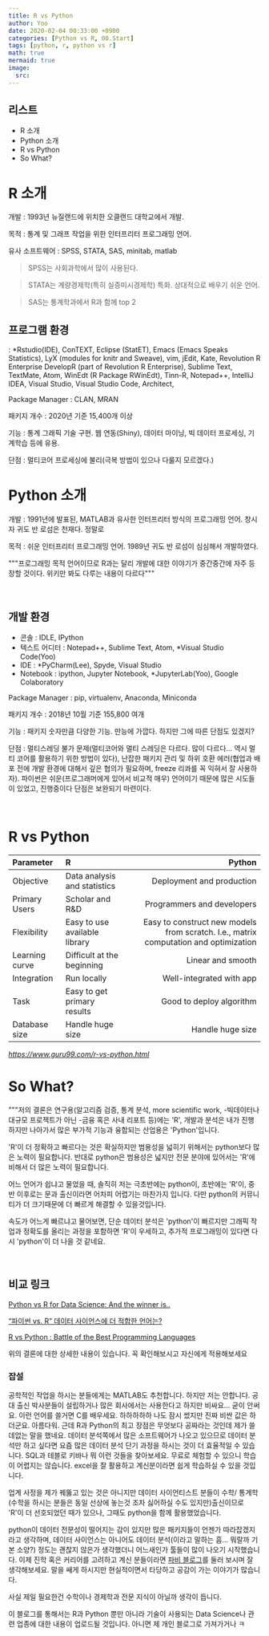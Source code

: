 ```yaml
---
title: R vs Python
author: Yoo
date: 2020-02-04 00:33:00 +0900
categories: [Python vs R, 00.Start]
tags: [python, r, python vs r]
math: true
mermaid: true
image:
  src: 
---
```


## 리스트

- R 소개
- Python 소개
- R vs Python
- So What?

# R 소개

개발
: 1993년 뉴질랜드에 위치한 오클랜드 대학교에서 개발.

목적
: 통계 및 그래프 작업을 위한 인터프리터 프로그래밍 언어.

유사 소프트웨어
: SPSS, STATA, SAS, minitab, matlab 
> SPSS는 사회과학에서 많이 사용된다. 

>STATA는 계량경제학(특히 실증미시경제학) 특화. 상대적으로 배우기 쉬운 언어. 

>SAS는 통계학과에서 R과 함께 top 2

## 프로그램 환경
: *Rstudio(IDE),
ConTEXT,
Eclipse (StatET),
Emacs (Emacs Speaks Statistics),
LyX (modules for knitr and Sweave),
vim,
jEdit,
Kate,
Revolution R Enterprise DevelopR (part of Revolution R Enterprise),
Sublime Text,
TextMate,
Atom,
WinEdt (R Package RWinEdt),
Tinn-R,
Notepad++,
IntelliJ IDEA,
Visual Studio,
Visual Studio Code,
Architect,

Package Manager
: CLAN, MRAN

패키지 개수
: 2020년 기준 15,400개 이상

기능
: 통계 그래픽 기술 구현. 웹 연동(Shiny), 데이터 마이닝, 빅 데이터 프로세싱, 기계학습 등에 유용.

단점
: 멀티코어 프로세싱에 불리(극복 방법이 있으나 다룰지 모르겠다.) 

# Python 소개

개발
: 1991년에 발표된, MATLAB과 유사한 인터프리터 방식의 프로그래밍 언어. 창시자 귀도 반 로섬은 천재다. 정말로

목적
: 쉬운 인터프리터 프로그래밍 언어.
 1989년 귀도 반 로섬이 심심해서 개발하였다. 
 
 """프로그래밍 목적 언어이므로 R과는 달리 개발에 대한 이야기가 중간중간에 자주 등장할 것이다. 위키만 봐도 다루는 내용이 다르다"""

 <br>

## 개발 환경
- 콘솔
: IDLE, IPython
- 텍스트 어디터
: Notepad++, Sublime Text, Atom, *Visual Studio Code(Yoo)
- IDE
: *PyCharm(Lee), Spyde, Visual Studio
- Notebook
: ipython, Jupyter Notebook, *JupyterLab(Yoo), Google Colaboratory

Package Manager
: pip, virtualenv, Anaconda, Miniconda

패키지 개수
: 2018년 10월 기준 155,800 여개

기능
: 패키지 숫자만큼 다양한 기능. 만능에 가깝다. 하지만 그에 따른 단점도 있겠지?

단점
: 멀티스레딩 불가 문제(멀티코어와 멀티 스레딩은 다르다. 많이 다르다... 역시 멀티 코어를 활용하기 위한 방법이 있다),
난잡한 패키지 관리 및 하위 호환 에러(협업과 배포 전에 개발 환경에 대해서 깊은 협의가 필요하며, freeze 리콰를 꼭 익혀서 잘 사용하자). 파이썬은 쉬운(프로그래머에게 있어서 비교적 매우) 언어이기 때문에 많은 시도들이 있었고, 진행중이다 단점은 보완되기 마련이다.

<br>

# R vs Python

| Parameter| R | Python |
|:---------|:-------------|------:|
| Objective| Data analysis and statistics     | Deployment and production |
| Primary Users| Scholar and R&D    | Programmers and developers      |
| Flexibility | Easy to use available library | Easy to construct new models from scratch. I.e., matrix computation and optimization   |
|Learning curve|Difficult at the beginning|Linear and smooth|
|Integration|Run locally|Well-integrated with app|
|Task|Easy to get primary results|Good to deploy algorithm|
|Database size|Handle huge size|Handle huge size|
_<https://www.guru99.com/r-vs-python.html>_

# So What?

"""저의 결론은 연구용(알고리즘 검증, 통계 분석, more scientific work, -빅데이터나 대규모 프로젝트가 아닌 -금융 혹은 사내 리포트 등)에는 'R', 개발과 분석은 내가 진행하지만 나아가서 많은 부가적 기능과 융합되는 산업용은 'Python'입니다. 

'R'이 더 정확하고 빠르다는 것은 확실하지만 범용성을 넓히기 위해서는 python보다 많은 노력이 필요합니다. 반대로 python은 범용성은 넓지만 전문 분야에 있어서는 'R'에 비해서 더 많은 노력이 필요합니다. 

어느 언어가 쉽냐고 물었을 때, 솔직히 저는 극초반에는 python이, 초반에는 'R'이, 중반 이후로는 문과 출신이라면 어차피 어렵기는 마찬가지 입니다. 다만 python의 커뮤니티가 더 크기때문에 더 빠르게 해결할 수 있을것입니다.

속도가 어느게 빠르냐고 물어보면, 단순 데이터 분석은 'python'이 빠르지만 그래픽 작업과 정확도를 올리는 과정을 포함하면 'R'이 우세하고, 추가적 프로그래밍이 있다면 다시 'python'이 더 나을 것 같네요.

<br>

## 비교 링크

[Python vs R for Data Science: And the winner is..](https://medium.com/@datadrivenscience/python-vs-r-for-data-science-and-the-winner-is-3ebb1a968197"링크")

[“파이썬 vs. R” 데이터 사이언스에 더 적합한 언어는?](https://www.codingworldnews.com/article/view/1100)

[R vs Python : Battle of the Best Programming Languages](https://medium.com/edureka/r-vs-python-48eb86b7b40f)

위의 결론에 대한 상세한 내용이 있습니다. 꼭 확인해보시고 자신에게 적용해보세요

### 잡설


공학적인 작업을 하시는 분들에게는 MATLAB도 추천합니다. 하지만 저는 안합니다. 공대 출신 박사분들이 설립하거나 많은 회사에서는 사용한다고 하지만 비싸요... 굳이 안써요. 이런 언어를 쓸거면 C를 배우세요. 하하하하하 나도 잠시 썼지만 진짜 비싼 값은 하더군요. 아름다워. 근데 R과 Python의 최고 장점은 무엇보다 공짜라는 것인데 제가 쓸데없는 말을 했네요. 데이터 분석쪽에서 많은 소프트웨어가 나오고 있으므로 데이터 분석만 하고 싶다면 요즘 많은 데이터 분석 단기 과정을 하시는 것이 더 효율적일 수 있습니다. SQL과 테블로 키바나 뭐 이런 것들을 찾아보세요. 무료로 체험할 수 있으니 학습이 어렵지는 않습니다. excel을 잘 활용하고 계신분이라면 쉽게 학습하실 수 있을 것입니다.

업계 사정을 제가 꿰뚫고 있는 것은 아니지만 데이터 사이언티스트 분들이 수학/ 통계학(수학을 하시는 분들은 동일 선상에 놓는것 조차 싫어하실 수도 있지만)출신이므로 'R'이 더 선호되었던 때가 있으나, 그때도 python을 함께 활용했었습니다. 

python이 데이터 전문성이 떨어지는 감이 있지만 많은 패키지들이 언젠가 따라잡겠지라고 생각하며, 데이터 사이언스는 아니어도 데이터 분석(이라고 말하는 흠... 뭐랄까 기본 소양?) 정도는 괜찮지 않은가 생각했더니 어느새인가 툴들이 많이 나오기 시작했습니다. 이제 진학 혹은 커리어를 고려하고 계신 분들이라면 [파비 블로그](https://blog.pabii.co.kr/category/%eb%8d%b0%ec%9d%b4%ed%84%b0%ec%82%ac%ec%9d%b4%ec%96%b8%ec%8a%a4/ )를 둘러 보시며 잘 생각해보세요. 말을 쌔게 하시지만 현실적이면서 타당하고 공감이 가는 이야기가 많습니다. 

사실 제일 필요한건 수학이나 경제학과 전문 지식이 아닐까 생각이 듭니다.

이 블로그를 통해서는 R과 Python 뿐만 아니라 기술이 사용되는 Data Science나 관련 업종에 대한 내용이 업로드될 것입니다. 아니면 제 개인 블로그로 가져가거나 ㅋ
